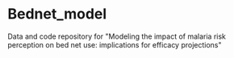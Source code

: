 # Bednet_model
Data and code repository for "Modeling the impact of malaria risk perception on bed net use: implications for efficacy projections"
